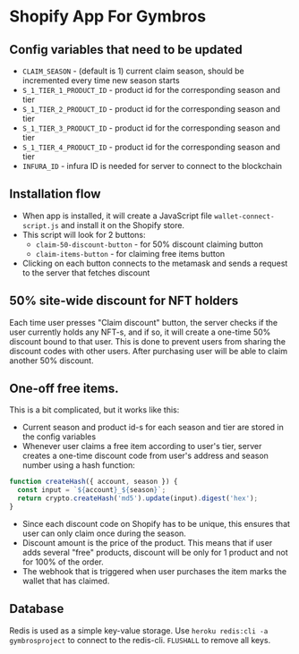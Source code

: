 # Shopify App For Gymbros

## Config variables that need to be updated

- `CLAIM_SEASON` - (default is 1) current claim season, should be incremented every time new season starts
- `S_1_TIER_1_PRODUCT_ID` - product id for the corresponding season and tier
- `S_1_TIER_2_PRODUCT_ID` - product id for the corresponding season and tier
- `S_1_TIER_3_PRODUCT_ID` - product id for the corresponding season and tier
- `S_1_TIER_4_PRODUCT_ID` - product id for the corresponding season and tier
- `INFURA_ID` - infura ID is needed for server to connect to the blockchain

## Installation flow

- When app is installed, it will create a JavaScript file `wallet-connect-script.js` and install it on the Shopify store.
- This script will look for 2 buttons:
  - `claim-50-discount-button` - for 50% discount claiming button
  - `claim-items-button` - for claiming free items button
- Clicking on each button connects to the metamask and sends a request to the server that fetches discount

## 50% site-wide discount for NFT holders

Each time user presses "Claim discount" button, the server checks if the user currently holds any NFT-s, and if so, it will create a one-time 50% discount bound to that user. This is done to prevent users from sharing the discount codes with other users. After purchasing user will be able to claim another 50% discount.

## One-off free items.

This is a bit complicated, but it works like this:

- Current season and product id-s for each season and tier are stored in the config variables
- Whenever user claims a free item according to user's tier, server creates a one-time discount code from user's address and season number using a hash function:

```js
function createHash({ account, season }) {
  const input = `${account}_${season}`;
  return crypto.createHash('md5').update(input).digest('hex');
}
```

- Since each discount code on Shopify has to be unique, this ensures that user can only claim once during the season.
- Discount amount is the price of the product. This means that if user adds several "free" products, discount will be only for 1 product and not for 100% of the order.
- The webhook that is triggered when user purchases the item marks the wallet that has claimed.

## Database

Redis is used as a simple key-value storage. Use `heroku redis:cli -a gymbrosproject` to connect to the redis-cli. `FLUSHALL` to remove all keys.
